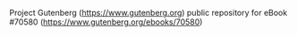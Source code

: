 Project Gutenberg (https://www.gutenberg.org) public repository for
eBook #70580 (https://www.gutenberg.org/ebooks/70580)

